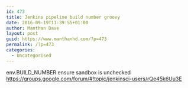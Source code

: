 ```yaml
---
id: 473
title: Jenkins pipeline build number groovy
date: 2016-09-19T11:39:55+01:00
author: Manthan Dave
layout: post
guid: https://www.manthanhd.com/?p=473
permalink: /?p=473
categories:
  - Uncategorised
---
```

env.BUILD_NUMBER
ensure sandbox is unchecked
https://groups.google.com/forum/#!topic/jenkinsci-users/rQe45k6Uu3E